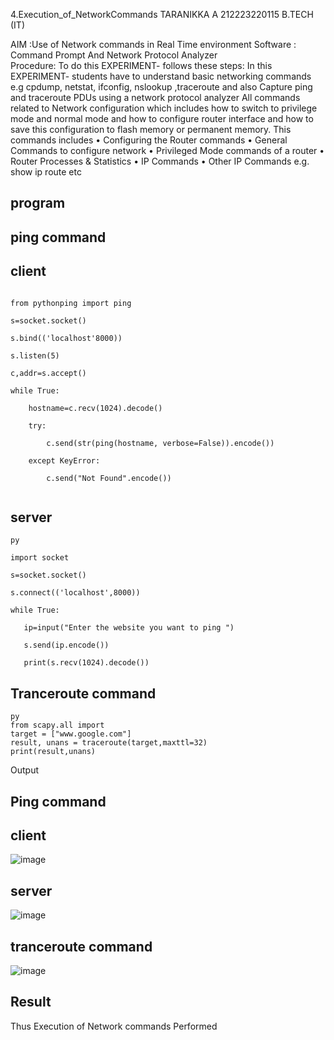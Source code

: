  4.Execution_of_NetworkCommands
 TARANIKKA A
 212223220115
 B.TECH (IT)
 
 AIM :Use of Network commands in Real Time environment
 Software : Command Prompt And Network Protocol
 Analyzer
<BR>Procedure: To do this EXPERIMENT- follows these steps:
 In this EXPERIMENT- students have to understand basic networking commands e.g
 cpdump, netstat, ifconfig, nslookup ,traceroute and also Capture ping and traceroute PDUs
 using a network protocol analyzer
 All commands related to Network configuration which includes how to switch to privilege
 mode
 and normal mode and how to configure router interface and how to save this
 configuration to
 flash memory or permanent memory.
 This commands includes
 • Configuring the Router commands
 • General Commands to configure network
 • Privileged Mode commands of a router
 • Router Processes & Statistics
 • IP Commands
 • Other IP Commands e.g. show ip route etc
 ## program
 ## ping command
 ## client
 
``` import socket 
 
from pythonping import ping 

s=socket.socket() 

s.bind(('localhost'8000)) 

s.listen(5) 

c,addr=s.accept() 

while True: 

    hostname=c.recv(1024).decode() 
    
    try: 
    
        c.send(str(ping(hostname, verbose=False)).encode()) 
        
    except KeyError: 
    
        c.send("Not Found".encode())
        
 ```
        
## server
 ```
py

 import socket

s=socket.socket()

s.connect(('localhost',8000))

while True:

    ip=input("Enter the website you want to ping ")

    s.send(ip.encode())

    print(s.recv(1024).decode())
  ```
 ## Tranceroute command

```
py
from scapy.all import
target = ["www.google.com"]
result, unans = traceroute(target,maxttl=32)
print(result,unans)
```
Output

## Ping command

## client
![image](https://github.com/aswethaashok/4.Execution_of_NetworkCommends/assets/149987410/f38cc423-7fbc-4d7c-84ad-9955709037c4)

## server
![image](https://github.com/aswethaashok/4.Execution_of_NetworkCommends/assets/149987410/ef30a767-f917-494b-b793-41b1c66a66e4)

## tranceroute command
![image](https://github.com/aswethaashok/4.Execution_of_NetworkCommends/assets/149987410/8dc43da5-86ea-4418-837f-5d0a14f9a065)

## Result
Thus Execution of Network commands Performed

